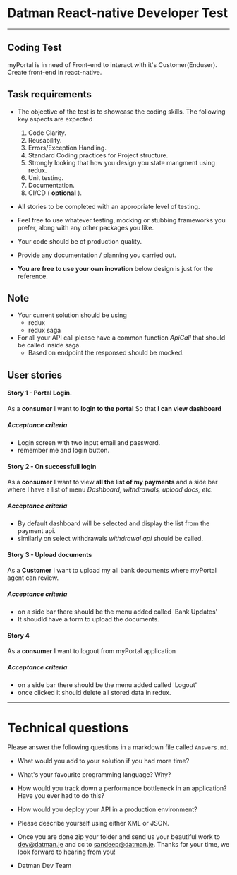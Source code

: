 # Datman React-native Developer Test
---

## Coding Test

myPortal is in need of Front-end to interact with it's Customer(Enduser). Create front-end in react-native.
## Task requirements

- The objective of the test is to showcase the coding skills. The following key aspects are expected
   1. Code Clarity.
   2. Reusability.
   3. Errors/Exception Handling.
   4. Standard Coding practices for Project structure.
   5. Strongly looking that how you design you state mangment using redux.
   6. Unit testing. 
   7. Documentation.
   8. CI/CD ( **optional** ).
   
- All stories to be completed with an appropriate level of testing.
- Feel free to use whatever testing, mocking or stubbing frameworks you prefer, along with any other packages you like.
- Your code should be of production quality.
- Provide any documentation / planning you carried out.
- **You are free to use your own inovation** below design is just for the reference.

## Note
- Your current solution should be using
    - redux
    - redux saga
- For all your API call please have a common function *ApiCall*  that should be called inside saga.
    - Based on endpoint the responsed should be mocked.

## User stories

#### Story 1 - Portal Login. 
As a **consumer**
I want to **login to the portal**
So that **I can view dashboard**
##### Acceptance criteria
* Login screen with two input email and password.
* remember me and login button.

#### Story 2 - On successfull login
As a **consumer**
I want to view **all the list of my payments**
and a side bar where I have a list of menu *Dashboard, withdrawals, upload docs, etc.*

##### Acceptance criteria
* By default dashboard will be selected and display the list from the payment api.
* similarly on select withdrawals *withdrawal api* should be called.

#### Story 3 - Upload documents
As a **Customer** 
I want to upload my all bank documents
where myPortal agent can review.

#####  Acceptance criteria
* on a side bar there should be the menu added called 'Bank Updates'
* It shoudld have a form to upload the documents. 

#### Story 4
As a **consumer**
I want to logout from myPortal application

##### Acceptance criteria
* on a side bar there should be the menu added called 'Logout'
* once clicked it should delete all stored data in redux. 


---

# Technical questions

Please answer the following questions in a markdown file called `Answers.md`.

* What would you add to your solution if you had more time?
* What's your favourite programming language? Why?
* How would you track down a performance bottleneck in an application? Have you ever had to do this?
* How would you deploy your API in a production environment?
* Please describe yourself using either XML or JSON.


* Once you are done zip your folder and send us your beautiful work to dev@datman.je and cc to sandeep@datman.je.
Thanks for your time, we look forward to hearing from you!
- Datman Dev Team
